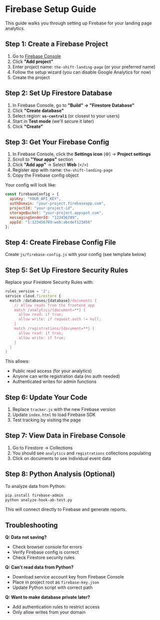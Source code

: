# Firebase Setup Guide

This guide walks you through setting up Firebase for your landing page analytics.

## Step 1: Create a Firebase Project

1. Go to [Firebase Console](https://console.firebase.google.com/)
2. Click **"Add project"**
3. Enter project name: `the-shift-landing-page` (or your preferred name)
4. Follow the setup wizard (you can disable Google Analytics for now)
5. Create the project

## Step 2: Set Up Firestore Database

1. In Firebase Console, go to **"Build" → "Firestore Database"**
2. Click **"Create database"**
3. Select region: **`us-central1`** (or closest to your users)
4. Start in **Test mode** (we'll secure it later)
5. Click **"Create"**

## Step 3: Get Your Firebase Config

1. In Firebase Console, click the **Settings icon** (⚙️) → **Project settings**
2. Scroll to **"Your apps"** section
3. Click **"Add app"** → Select **Web** (</>)
4. Register app with name: `the-shift-landing-page`
5. Copy the Firebase config object

Your config will look like:
```javascript
const firebaseConfig = {
  apiKey: "YOUR_API_KEY",
  authDomain: "your-project.firebaseapp.com",
  projectId: "your-project-id",
  storageBucket: "your-project.appspot.com",
  messagingSenderId: "123456789",
  appId: "1:123456789:web:abcdef123456"
};
```

## Step 4: Create Firebase Config File

Create `js/firebase-config.js` with your config (see template below)

## Step 5: Set Up Firestore Security Rules

Replace your Firestore Security Rules with:

```javascript
rules_version = '2';
service cloud.firestore {
  match /databases/{database}/documents {
    // Allow reads from the frontend app
    match /analytics/{document=**} {
      allow read: if true;
      allow write: if request.auth != null;
    }
    match /registrations/{document=**} {
      allow read: if true;
      allow write: if true;
    }
  }
}
```

This allows:
- Public read access (for your analytics)
- Anyone can write registration data (no auth needed)
- Authenticated writes for admin functions

## Step 6: Update Your Code

1. Replace `tracker.js` with the new Firebase version
2. Update `index.html` to load Firebase SDK
3. Test tracking by visiting the page

## Step 7: View Data in Firebase Console

1. Go to Firestore → Collections
2. You should see `analytics` and `registrations` collections populating
3. Click on documents to see individual event data

## Step 8: Python Analysis (Optional)

To analyze data from Python:
```bash
pip install firebase-admin
python analyze-hook-ab-test.py
```

This will connect directly to Firebase and generate reports.

## Troubleshooting

**Q: Data not saving?**
- Check browser console for errors
- Verify Firebase config is correct
- Check Firestore security rules

**Q: Can't read data from Python?**
- Download service account key from Firebase Console
- Place in project root as `firebase-key.json`
- Update Python script with correct path

**Q: Want to make database private later?**
- Add authentication rules to restrict access
- Only allow writes from your domain

